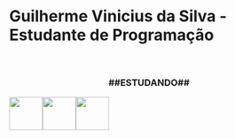 <link rel="stylesheet" href="https://cdn.jsdelivr.net/gh/devicons/devicon@v2.15.1/devicon.min.css">
<h1>Guilherme Vinicius da Silva - Estudante de Programação</h1>
<br>
<center>
  <h3>##ESTUDANDO##</h3>
  <div style="display: flex"> 
  <img src="https://cdn.jsdelivr.net/gh/devicons/devicon/icons/java/java-original-wordmark.svg" / width="60px" height="60px">
  <img src="https://cdn.jsdelivr.net/gh/devicons/devicon/icons/spring/spring-original-wordmark.svg" / width="60px" height="60px">
  <img src="https://cdn.jsdelivr.net/gh/devicons/devicon/icons/mysql/mysql-original-wordmark.svg" / width="60px" height="60px">
  </div> 
</center>

